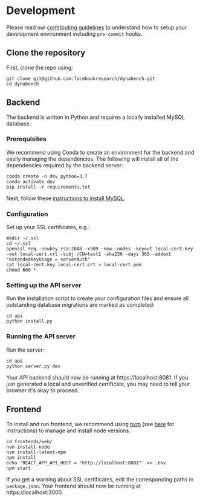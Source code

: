 # Development

Please read our [contributing guidelines](https://github.com/facebookresearch/dynabench/blob/main/CONTRIBUTING.md) to understand how to setup your development environment including `pre-commit` hooks.

## Clone the repository

First, clone the repo using:

```
git clone git@github.com:facebookresearch/dynabench.git
cd dynabench
```

## Backend

The backend is written in Python and requires a locally installed MySQL database.

### Prerequisites

We recommend using Conda to create an environment for the backend and easily managing the dependencies. The following will install all of the dependencies required by the backend server:

```
conda create -n dev python=3.7
conda activate dev
pip install -r requirements.txt
```

Next, follow these [instructions to install MySQL](database.md).

### Configuration

Set up your SSL certificates, e.g.:

```
mkdir ~/.ssl
cd ~/.ssl
openssl req -newkey rsa:2048 -x509 -new -nodes -keyout local-cert.key -out local-cert.crt -subj /CN=test1 -sha256 -days 365 -addext "extendedKeyUsage = serverAuth"
cat local-cert.key local-cert.crt > local-cert.pem
chmod 600 *
```

### Setting up the API server

Run the installation script to create your configuration files and ensure all outstanding database migrations are marked as completed:

```
cd api
python install.py 
```

### Running the API server

Run the server:

```
cd api
python server.py dev
```

Your API backend should now be running at https://localhost:8081. If you just generated a local and unverified certificate, you may need to tell your browser it's okay to proceed.

## Frontend

To install and run frontend, we recommend using [nvm](https://github.com/creationix/nvm) (see [here](https://github.com/nvm-sh/nvm#installing-and-updating) for instructions) to manage and install node versions.

```
cd frontends/web/
nvm install node
nvm install-latest-npm
npm install
echo 'REACT_APP_API_HOST = "http://localhost:8081"' >> .env
npm start
```

If you get a warning about SSL certificates, edit the corresponding paths in `package.json`. Your frontend should now be running at https://localhost:3000.
